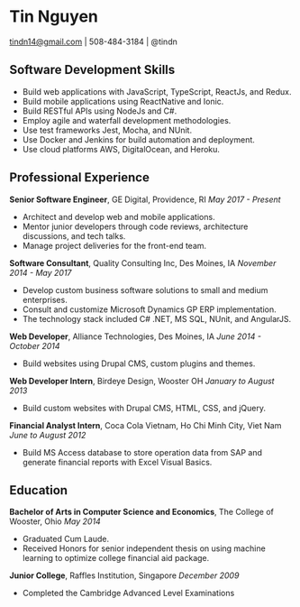 # Tin Nguyen

tindn14@gmail.com | 508-484-3184 | @tindn

## Software Development Skills

* Build web applications with JavaScript, TypeScript, ReactJs, and Redux.
* Build mobile applications using ReactNative and Ionic.
* Build RESTful APIs using NodeJs and C#.
* Employ agile and waterfall development methodologies.
* Use test frameworks Jest, Mocha, and NUnit.
* Use Docker and Jenkins for build automation and deployment.
* Use cloud platforms AWS, DigitalOcean, and Heroku.

## Professional Experience

**Senior Software Engineer**, GE Digital, Providence, RI
_May 2017 - Present_

* Architect and develop web and mobile applications.
* Mentor junior developers through code reviews, architecture discussions, and tech talks.
* Manage project deliveries for the front-end team.

**Software Consultant**, Quality Consulting Inc, Des Moines, IA
_November 2014 - May 2017_

* Develop custom business software solutions to small and medium enterprises.
* Consult and customize Microsoft Dynamics GP ERP implementation.
* The technology stack included C# .NET, MS SQL, NUnit, and AngularJS.

**Web Developer**, Alliance Technologies, Des Moines, IA
_June 2014 - October 2014_

* Build websites using Drupal CMS, custom plugins and themes.

**Web Developer Intern**, Birdeye Design, Wooster OH
_January to August 2013_

* Build custom websites with Drupal CMS, HTML, CSS, and jQuery.

**Financial Analyst Intern**, Coca Cola Vietnam, Ho Chi Minh City, Viet Nam
_June to August 2012_

* Build MS Access database to store operation data from SAP and generate financial reports with Excel Visual Basics.

## Education

**Bachelor of Arts in Computer Science and Economics**, The College of Wooster, Ohio
_May 2014_

* Graduated Cum Laude.
* Received Honors for senior independent thesis on using machine learning to optimize college financial aid package.

**Junior College**, Raffles Institution, Singapore
_December 2009_

* Completed the Cambridge Advanced Level Examinations
